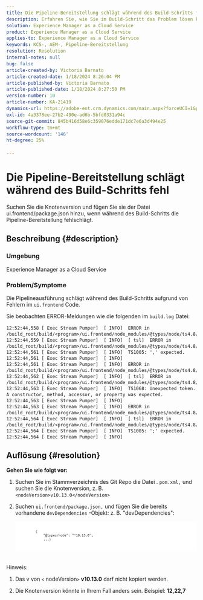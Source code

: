 ```yaml
---
title: Die Pipeline-Bereitstellung schlägt während des Build-Schritts fehl
description: Erfahren Sie, wie Sie im Build-Schritt das Problem lösen können, bei dem die Pipeline-Bereitstellung fehlschlägt.
solution: Experience Manager as a Cloud Service
product: Experience Manager as a Cloud Service
applies-to: Experience Manager as a Cloud Service
keywords: KCS-, AEM-, Pipeline-Bereitstellung
resolution: Resolution
internal-notes: null
bug: false
article-created-by: Victoria Barnato
article-created-date: 1/18/2024 8:26:04 PM
article-published-by: Victoria Barnato
article-published-date: 1/18/2024 8:27:50 PM
version-number: 10
article-number: KA-21419
dynamics-url: https://adobe-ent.crm.dynamics.com/main.aspx?forceUCI=1&pagetype=entityrecord&etn=knowledgearticle&id=15fe1acb-3fb6-ee11-a569-6045bd006b25
exl-id: 4a3378ee-27b2-490e-ad6b-5bfd0331a94c
source-git-commit: 845b416d58e6c359076edde171dc7e6a3d494e25
workflow-type: tm+mt
source-wordcount: '146'
ht-degree: 25%

---
```


# Die Pipeline-Bereitstellung schlägt während des Build-Schritts fehl


Suchen Sie die Knotenversion und fügen Sie sie der Datei ui.frontend/package.json hinzu, wenn während des Build-Schritts die Pipeline-Bereitstellung fehlschlägt.

## Beschreibung {#description}


### <b>Umgebung</b>

Experience Manager as a Cloud Service



### <b>Problem/Symptome</b>

Die Pipelineausführung schlägt während des Build-Schritts aufgrund von Fehlern im `ui.frontend` Code.

Sie beobachten ERROR-Meldungen wie die folgenden im `build.log` Datei:




```
12:52:44,558 [ Exec Stream Pumper]  [ INFO]  ERROR in /build_root/build/<program>/ui.frontend/node_modules/@types/node/ts4.8/util.d.ts
12:52:44,559 [ Exec Stream Pumper]  [ INFO]  [ tsl]  ERROR in /build_root/build/<program>/ui.frontend/node_modules/@types/node/ts4.8/util.d.ts(1485,42)
12:52:44,561 [ Exec Stream Pumper]  [ INFO]  TS1005: ',' expected.
12:52:44,561 [ Exec Stream Pumper]  [ INFO] 
12:52:44,561 [ Exec Stream Pumper]  [ INFO]  ERROR in /build_root/build/<program>/ui.frontend/node_modules/@types/node/ts4.8/util.d.ts
12:52:44,562 [ Exec Stream Pumper]  [ INFO]  [ tsl]  ERROR in /build_root/build/<program>/ui.frontend/node_modules/@types/node/ts4.8/util.d.ts(1485,44)
12:52:44,563 [ Exec Stream Pumper]  [ INFO]  TS1068: Unexpected token. A constructor, method, accessor, or property was expected.
12:52:44,563 [ Exec Stream Pumper]  [ INFO] 
12:52:44,563 [ Exec Stream Pumper]  [ INFO]  ERROR in /build_root/build/<program>/ui.frontend/node_modules/@types/node/ts4.8/util.d.ts
12:52:44,564 [ Exec Stream Pumper]  [ INFO]  [ tsl]  ERROR in /build_root/build/<program>/ui.frontend/node_modules/@types/node/ts4.8/util.d.ts(1485,57)
12:52:44,564 [ Exec Stream Pumper]  [ INFO]  TS1005: ';' expected.
12:52:44,564 [ Exec Stream Pumper]  [ INFO]
```



## Auflösung {#resolution}

<b>Gehen Sie wie folgt vor:</b>
1. Suchen Sie im Stammverzeichnis des Git Repo die Datei . `pom.xml,` und suchen Sie die Knotenversion, z. B. `<nodeVersion>v10.13.0</nodeVersion>`


2. Suchen `ui.frontend/package.json,` und fügen Sie die bereits vorhandene `devDependencies` -Objekt: z. B. &quot;devDependencies&quot;:

   ![](assets/007186ff-51eb-ed11-a7c6-6045bd006e5a.png)



<br>Hinweis:<br>


1. Das v von `<` nodeVersion`>` <b>v10.13.0</b> darf nicht kopiert werden.


2. Die Knotenversion könnte in Ihrem Fall anders sein. Beispiel: <b>12,22,7</b>
